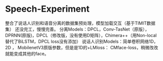 # Speech-Experiment
整合了说话人识别和语音分离的数据集预处理，模型加载交互（基于TIMIT数据集）
还没完工，慢慢完善。
分离Models：DPCL，Conv-TasNet（原版），DPRNN(原版)，DPCL（修改版，没有使用D矩阵），Chimera++（用Non-local替代了BiLSTM，DPCL loss没有添加）
说话人识别Models：简单卷积网络1D，2D ， MobilenetV3原版参数，但是是1D的+LMloss： CMface-loss，稍微改改就能变成其他的face。
